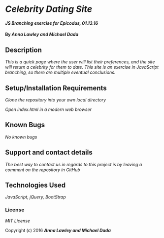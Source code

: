 # _Celebrity Dating Site_

#### _JS Branching exercise for Epicodus, 01.13.16_

#### By _**Anna Lawley and Michael Dada**_

## Description

_This is a quick page where the user will list their preferences, and the site will return a celebrity for them to date. This site is an exercise in JavaScript branching, so there are multiple eventual conclusions._

## Setup/Installation Requirements


 _Clone the repository into your own local directory_

 _Open index.html in a modern web browser_


## Known Bugs

_No known bugs_

## Support and contact details

_The best way to contact us in regards to this project is by leaving a comment on the repository in GitHub_

## Technologies Used

_JavaScript, jQuery, BootStrap_

### License

*MIT License*

Copyright (c) 2016 **_Anna Lawley and Michael Dada_**

